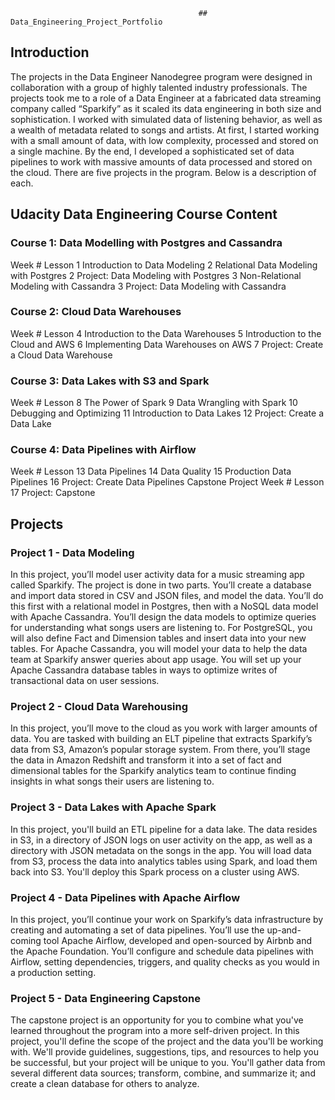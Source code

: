                                               ## Data_Engineering_Project_Portfolio

## Introduction 
The projects in the Data Engineer Nanodegree program were designed in collaboration with a group of highly talented industry professionals. The projects took me to a role of a Data Engineer at a fabricated data streaming company called “Sparkify” as it scaled its data engineering in both size and sophistication. I worked with simulated data of listening behavior, as well as a wealth of metadata related to songs and artists. At first, I started working with a small amount of data, with low complexity, processed and stored on a single machine. By the end, I developed a sophisticated set of data pipelines to work with massive amounts of data processed and stored on the cloud. There are five projects in the program. Below is a description of each.

## Udacity Data Engineering Course Content
### Course 1: Data Modelling with Postgres and Cassandra
Week #	Lesson
1	Introduction to Data Modeling
2	Relational Data Modeling with Postgres
2	Project: Data Modeling with Postgres
3	Non-Relational Modeling with Cassandra
3	Project: Data Modeling with Cassandra

### Course 2: Cloud Data Warehouses
Week #	Lesson
4	Introduction to the Data Warehouses
5	Introduction to the Cloud and AWS
6	Implementing Data Warehouses on AWS
7	Project: Create a Cloud Data Warehouse

### Course 3: Data Lakes with S3 and Spark
Week #	Lesson
8	The Power of Spark
9	Data Wrangling with Spark
10	Debugging and Optimizing
11	Introduction to Data Lakes
12	Project: Create a Data Lake

### Course 4: Data Pipelines with Airflow
Week #	Lesson
13	Data Pipelines
14	Data Quality
15	Production Data Pipelines
16	Project: Create Data Pipelines
Capstone Project
Week #	Lesson
17	Project: Capstone

## Projects

### Project 1 - Data Modeling
In this project, you’ll model user activity data for a music streaming app called Sparkify. The project is done in two parts. You’ll create a database and import data stored in CSV and JSON files, and model the data. You’ll do this first with a relational model in Postgres, then with a NoSQL data model with Apache Cassandra. You’ll design the data models to optimize queries for understanding what songs users are listening to. For PostgreSQL, you will also define Fact and Dimension tables and insert data into your new tables. For Apache Cassandra, you will model your data to help the data team at Sparkify answer queries about app usage. You will set up your Apache Cassandra database tables in ways to optimize writes of transactional data on user sessions.

### Project 2 - Cloud Data Warehousing
In this project, you’ll move to the cloud as you work with larger amounts of data. You are tasked with building an ELT pipeline that extracts Sparkify’s data from S3, Amazon’s popular storage system. From there, you’ll stage the data in Amazon Redshift and transform it into a set of fact and dimensional tables for the Sparkify analytics team to continue finding insights in what songs their users are listening to.

### Project 3 - Data Lakes with Apache Spark
In this project, you'll build an ETL pipeline for a data lake. The data resides in S3, in a directory of JSON logs on user activity on the app, as well as a directory with JSON metadata on the songs in the app. You will load data from S3, process the data into analytics tables using Spark, and load them back into S3. You'll deploy this Spark process on a cluster using AWS.

### Project 4 - Data Pipelines with Apache Airflow
In this project, you’ll continue your work on Sparkify’s data infrastructure by creating and automating a set of data pipelines. You’ll use the up-and-coming tool Apache Airflow, developed and open-sourced by Airbnb and the Apache Foundation. You’ll configure and schedule data pipelines with Airflow, setting dependencies, triggers, and quality checks as you would in a production setting.

### Project 5 - Data Engineering Capstone
The capstone project is an opportunity for you to combine what you've learned throughout the program into a more self-driven project. In this project, you'll define the scope of the project and the data you'll be working with. We'll provide guidelines, suggestions, tips, and resources to help you be successful, but your project will be unique to you. You'll gather data from several different data sources; transform, combine, and summarize it; and create a clean database for others to analyze.
